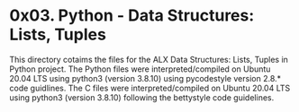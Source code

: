 # 0x03. Python - Data Structures: Lists, Tuples
This directory cotaims the files for the ALX Data Structures: Lists, Tuples in Python project. The Python files were interpreted/compiled on Ubuntu 20.04 LTS using python3 (version 3.8.10) using pycodestyle version 2.8.* code guidlines. The C files were interpreted/compiled on Ubuntu 20.04 LTS using python3 (version 3.8.10) following the bettystyle code guidelines.

